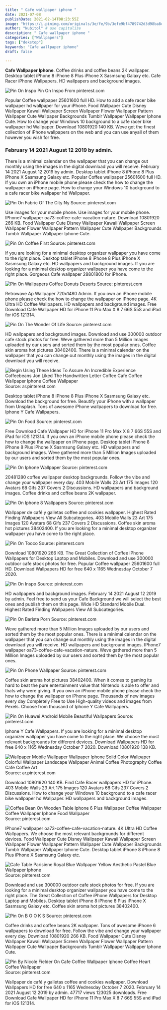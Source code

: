 ```yaml
---
title: " Cafe wallpaper iphone "
date: 2021-07-08
publishDate: 2021-02-14T08:23:55Z
image: "https://i.pinimg.com/originals/3e/fe/9b/3efe9bf4789742d3d98ba8cd569cbd00.jpg"
author: "Nubitol" # use capitalize
description: " Cafe wallpaper iphone "
categories: ["Wallpapers"]
tags: ["dekstop"]
keywords: "Cafe wallpaper iphone"
draft: false

---
```



**Cafe Wallpaper Iphone**. Coffee drinks and coffee beans 2K wallpaper. Desktop tablet iPhone 8 iPhone 8 Plus iPhone X Sasmsung Galaxy etc. Cafe Racer iPhone Wallpapers. HD wallpapers and background images.

![Pin On Inspo](https://i.pinimg.com/564x/e6/49/bf/e649bfca9f6029010c44900a61a212eb.jpg "Pin On Inspo")
Pin On Inspo From pinterest.com


Popular Coffee wallpaper 25601600 full HD. How to add a cafe racer bike wallpaper hd wallpaper for your iPhone. Food Wallpaper Cute Disney Wallpaper Kawaii Wallpaper Screen Wallpaper Flower Wallpaper Pattern Wallpaper Cute Wallpaper Backgrounds Tumblr Wallpaper Wallpaper Iphone Cute. How to change your Windows 10 background to a cafe racer bike wallpaper hd Wallpaper. Download 10801920 140 KB. Weve got the finest collection of iPhone wallpapers on the web and you can use anyall of them however you wish for free.

### February 14 2021 August 12 2019 by admin.

There is a minimal calendar on the wallpaper that you can change out monthly using the images in the digital download you will receive. February 14 2021 August 12 2019 by admin. Desktop tablet iPhone 8 iPhone 8 Plus iPhone X Sasmsung Galaxy etc. Popular Coffee wallpaper 25601600 full HD. If you own an iPhone mobile phone please check the how to change the wallpaper on iPhone page. How to change your Windows 10 background to a cafe racer bike wallpaper hd Wallpaper.


![Pin On Fabric Of The City Ny](https://i.pinimg.com/originals/86/97/fb/8697fb706f580256878e2b5ccd423218.jpg "Pin On Fabric Of The City Ny")
Source: pinterest.com

Use images for your mobile phone. Use images for your mobile phone. IPhone7 wallpaper oa73-coffee-cafe-vacation-nature. Download 10801920 266 KB. Food Wallpaper Cute Disney Wallpaper Kawaii Wallpaper Screen Wallpaper Flower Wallpaper Pattern Wallpaper Cute Wallpaper Backgrounds Tumblr Wallpaper Wallpaper Iphone Cute.

![Pin On Coffee First](https://i.pinimg.com/originals/71/6d/b4/716db4b4cfc0940064b582ce3ee209b8.jpg "Pin On Coffee First")
Source: pinterest.com

If you are looking for a minimal desktop organizer wallpaper you have come to the right place. Desktop tablet iPhone 8 iPhone 8 Plus iPhone X Sasmsung Galaxy etc. HD wallpapers and background images. If you are looking for a minimal desktop organizer wallpaper you have come to the right place. Gorgeous Cafe wallpaper 28801800 for iPhone.

![Pin On Wallpapers Coffee Donuts Deserts](https://i.pinimg.com/736x/51/b1/89/51b1890c02b03654093cffd049973bba.jpg "Pin On Wallpapers Coffee Donuts Deserts")
Source: pinterest.com

Retrowave Ap Wallpaper 720x1480 Admin. If you own an iPhone mobile phone please check the how to change the wallpaper on iPhone page. 4K Ultra HD Coffee Wallpapers. HD wallpapers and background images. Free Download Cafe Wallpaper HD for iPhone 11 Pro Max X 8 7 66S 55S and iPad for iOS 121314.

![Pin On The Wonder Of Life](https://i.pinimg.com/originals/71/89/ee/7189ee299ff83a3dbbe1406dd52dff53.jpg "Pin On The Wonder Of Life")
Source: pinterest.com

HD wallpapers and background images. Download and use 300000 outdoor cafe stock photos for free. Weve gathered more than 5 Million Images uploaded by our users and sorted them by the most popular ones. Coffee skin aroma hot pictures 38402400. There is a minimal calendar on the wallpaper that you can change out monthly using the images in the digital download you will receive.

![Begin Using These Ideas To Assure An Incredible Experience Coffeebeans Jon Liked The Handwritten Letter Coffee Cafe Coffee Wallpaper Iphone Coffee Wallpaper](https://i.pinimg.com/736x/16/57/53/1657533ffddf273df0401858ed6e1e1a.jpg "Begin Using These Ideas To Assure An Incredible Experience Coffeebeans Jon Liked The Handwritten Letter Coffee Cafe Coffee Wallpaper Iphone Coffee Wallpaper")
Source: ar.pinterest.com

Desktop tablet iPhone 8 iPhone 8 Plus iPhone X Sasmsung Galaxy etc. Download the background for free. Beautify your iPhone with a wallpaper from Unsplash. Tons of awesome iPhone wallpapers to download for free. Iphone Y Cafe Wallpapers.

![Pin On Food](https://i.pinimg.com/originals/37/6b/46/376b465ecc4b3f54914aee7e16a7115e.jpg "Pin On Food")
Source: pinterest.com

Free Download Cafe Wallpaper HD for iPhone 11 Pro Max X 8 7 66S 55S and iPad for iOS 121314. If you own an iPhone mobile phone please check the how to change the wallpaper on iPhone page. Desktop tablet iPhone 8 iPhone 8 Plus iPhone X Sasmsung Galaxy etc. HD wallpapers and background images. Weve gathered more than 5 Million Images uploaded by our users and sorted them by the most popular ones.

![Pin On Iphone Wallpaper](https://i.pinimg.com/originals/dc/0b/f7/dc0bf7b398deb59f04a944d3565478e2.jpg "Pin On Iphone Wallpaper")
Source: pinterest.com

20481280 coffee wallpaper desktop backgrounds. Follow the vibe and change your wallpaper every day. 403 Mobile Walls 23 Art 175 Images 120 Avatars 68 Gifs 237 Covers 2 Discussions. HD wallpapers and background images. Coffee drinks and coffee beans 2K wallpaper.

![Pin On Iphone 8 Wallpapers](https://i.pinimg.com/originals/0b/8f/27/0b8f270571cabc1ac2839772c6784166.jpg "Pin On Iphone 8 Wallpapers")
Source: pinterest.com

Wallpaper de café y galletas coffee and cookies wallpaper. Highest Rated Finding Wallpapers View All Subcategories. 403 Mobile Walls 23 Art 175 Images 120 Avatars 68 Gifs 237 Covers 2 Discussions. Coffee skin aroma hot pictures 38402400. If you are looking for a minimal desktop organizer wallpaper you have come to the right place.

![Pin On Tooco](https://i.pinimg.com/474x/4a/82/9d/4a829dd85585490d20eb61833eace4a4.jpg "Pin On Tooco")
Source: pinterest.com

Download 10801920 266 KB. The Great Collection of Coffee iPhone Wallpapers for Desktop Laptop and Mobiles. Download and use 300000 outdoor cafe stock photos for free. Popular Coffee wallpaper 25601600 full HD. Download Wallpapers HD for free 640 x 1165 Wednesday October 7 2020.

![Pin On Inspo](https://i.pinimg.com/564x/e6/49/bf/e649bfca9f6029010c44900a61a212eb.jpg "Pin On Inspo")
Source: pinterest.com

HD wallpapers and background images. February 14 2021 August 12 2019 by admin. Feel free to send us your Cafe Background we will select the best ones and publish them on this page. Wide HD Standard Mobile Dual. Highest Rated Finding Wallpapers View All Subcategories.

![Pin On Barista Porn](https://i.pinimg.com/564x/bc/6e/d8/bc6ed8c66a62c0636dac1a11955959d7.jpg "Pin On Barista Porn")
Source: pinterest.com

Weve gathered more than 5 Million Images uploaded by our users and sorted them by the most popular ones. There is a minimal calendar on the wallpaper that you can change out monthly using the images in the digital download you will receive. HD wallpapers and background images. IPhone7 wallpaper oa73-coffee-cafe-vacation-nature. Weve gathered more than 5 Million Images uploaded by our users and sorted them by the most popular ones.

![Pin On Phone Wallpaper](https://i.pinimg.com/originals/84/e9/f5/84e9f58267582abf22fa8d87ab43acba.jpg "Pin On Phone Wallpaper")
Source: pinterest.com

Coffee skin aroma hot pictures 38402400. When it comes to gaming its hard to beat the pure entertainment value that Nintendo is able to offer and thats why were giving. If you own an iPhone mobile phone please check the how to change the wallpaper on iPhone page. Thousands of new images every day Completely Free to Use High-quality videos and images from Pexels. Choose from thousand of Iphone Y Cafe Wallpapers.

![Pin On Huawei Android Mobile Beautiful Wallpapers](https://i.pinimg.com/originals/0f/69/2f/0f692fb3853c4f8aed8bf60f659a6618.jpg "Pin On Huawei Android Mobile Beautiful Wallpapers")
Source: pinterest.com

Iphone Y Cafe Wallpapers. If you are looking for a minimal desktop organizer wallpaper you have come to the right place. We choose the most relevant backgrounds for different devices. Download Wallpapers HD for free 640 x 1165 Wednesday October 7 2020. Download 10801920 138 KB.

![Wallpaper Mobile Wallpaper Wallpaper Iphone Solid Color Wallpaper Colorful Wallpaper Landscape Wallpaper Animal Coffee Photography Coffee Cafe Coffee Art](https://i.pinimg.com/originals/53/49/38/534938cfb7bd4fa324f9dc352d61c1be.jpg "Wallpaper Mobile Wallpaper Wallpaper Iphone Solid Color Wallpaper Colorful Wallpaper Landscape Wallpaper Animal Coffee Photography Coffee Cafe Coffee Art")
Source: ar.pinterest.com

Download 10801920 140 KB. Find Cafe Racer wallpapers HD for iPhone. 403 Mobile Walls 23 Art 175 Images 120 Avatars 68 Gifs 237 Covers 2 Discussions. How to change your Windows 10 background to a cafe racer bike wallpaper hd Wallpaper. HD wallpapers and background images.

![Coffee Bean On Wooden Table Iphone 6 Plus Wallpaper Coffee Wallpaper Coffee Wallpaper Iphone Food Wallpaper](https://i.pinimg.com/originals/01/70/50/017050a095d30ce25eb954ef1f6bb0a9.jpg "Coffee Bean On Wooden Table Iphone 6 Plus Wallpaper Coffee Wallpaper Coffee Wallpaper Iphone Food Wallpaper")
Source: pinterest.com

IPhone7 wallpaper oa73-coffee-cafe-vacation-nature. 4K Ultra HD Coffee Wallpapers. We choose the most relevant backgrounds for different devices. Food Wallpaper Cute Disney Wallpaper Kawaii Wallpaper Screen Wallpaper Flower Wallpaper Pattern Wallpaper Cute Wallpaper Backgrounds Tumblr Wallpaper Wallpaper Iphone Cute. Desktop tablet iPhone 8 iPhone 8 Plus iPhone X Sasmsung Galaxy etc.

![Cafe Table Parisiene Royal Blue Wallpaper Yellow Aesthetic Pastel Blue Wallpaper Iphone](https://i.pinimg.com/originals/f6/66/6a/f6666afe0cdc12e36359180c054ca64f.jpg "Cafe Table Parisiene Royal Blue Wallpaper Yellow Aesthetic Pastel Blue Wallpaper Iphone")
Source: pinterest.com

Download and use 300000 outdoor cafe stock photos for free. If you are looking for a minimal desktop organizer wallpaper you have come to the right place. The Great Collection of Coffee iPhone Wallpapers for Desktop Laptop and Mobiles. Desktop tablet iPhone 8 iPhone 8 Plus iPhone X Sasmsung Galaxy etc. Coffee skin aroma hot pictures 38402400.

![Pin On B O O K S](https://i.pinimg.com/originals/5d/cf/92/5dcf92f4652b71fc76f20b61ee2e27a2.jpg "Pin On B O O K S")
Source: pinterest.com

Coffee drinks and coffee beans 2K wallpaper. Tons of awesome iPhone 6 wallpapers to download for free. Follow the vibe and change your wallpaper every day. Download 10801920 266 KB. Food Wallpaper Cute Disney Wallpaper Kawaii Wallpaper Screen Wallpaper Flower Wallpaper Pattern Wallpaper Cute Wallpaper Backgrounds Tumblr Wallpaper Wallpaper Iphone Cute.

![Pin By Nicole Fielder On Cafe Coffee Wallpaper Iphone Coffee Heart Coffee Wallpaper](https://i.pinimg.com/originals/3e/fe/9b/3efe9bf4789742d3d98ba8cd569cbd00.jpg "Pin By Nicole Fielder On Cafe Coffee Wallpaper Iphone Coffee Heart Coffee Wallpaper")
Source: pinterest.com

Wallpaper de café y galletas coffee and cookies wallpaper. Download Wallpapers HD for free 640 x 1165 Wednesday October 7 2020. February 14 2021 August 12 2019 by admin. 47717 views 123025 downloads. Free Download Cafe Wallpaper HD for iPhone 11 Pro Max X 8 7 66S 55S and iPad for iOS 121314.

